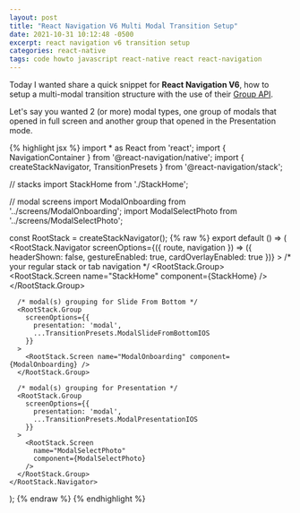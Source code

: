 ```yaml
---
layout: post
title: "React Navigation V6 Multi Modal Transition Setup"
date: 2021-10-31 10:12:48 -0500
excerpt: react navigation v6 transition setup
categories: react-native
tags: code howto javascript react-native react react-navigation
---
```


Today I wanted share a quick snippet for **React Navigation V6**, how to setup a multi-modal transition structure with the use of their [Group API](https://reactnavigation.org/docs/group/).

Let's say you wanted 2 (or more) modal types, one group of modals that opened in full screen and another group that opened in the Presentation mode.


{% highlight jsx %}
import * as React from 'react';
import { NavigationContainer } from '@react-navigation/native';
import { createStackNavigator, TransitionPresets } from '@react-navigation/stack';

// stacks
import StackHome from './StackHome';

// modal screens
import ModalOnboarding from '../screens/ModalOnboarding';
import ModalSelectPhoto from '../screens/ModalSelectPhoto';

const RootStack = createStackNavigator();
{% raw %}
export default () => (
  <NavigationContainer>
    <RootStack.Navigator
      screenOptions={({ route, navigation }) => ({
        headerShown: false,
        gestureEnabled: true,
        cardOverlayEnabled: true
      })}
    >
      /* your regular stack or tab navigation */
      <RootStack.Group>
        <RootStack.Screen name="StackHome" component={StackHome} />
      </RootStack.Group>
      
      /* modal(s) grouping for Slide From Bottom */
      <RootStack.Group
        screenOptions={{
          presentation: 'modal',
          ...TransitionPresets.ModalSlideFromBottomIOS
        }}
      >
        <RootStack.Screen name="ModalOnboarding" component={ModalOnboarding} />
      </RootStack.Group>
      
      /* modal(s) grouping for Presentation */
      <RootStack.Group
        screenOptions={{
          presentation: 'modal',
          ...TransitionPresets.ModalPresentationIOS
        }}
      >
        <RootStack.Screen
          name="ModalSelectPhoto"
          component={ModalSelectPhoto}
        />
      </RootStack.Group>
    </RootStack.Navigator>
  </NavigationContainer>
);
{% endraw %}
{% endhighlight %}
